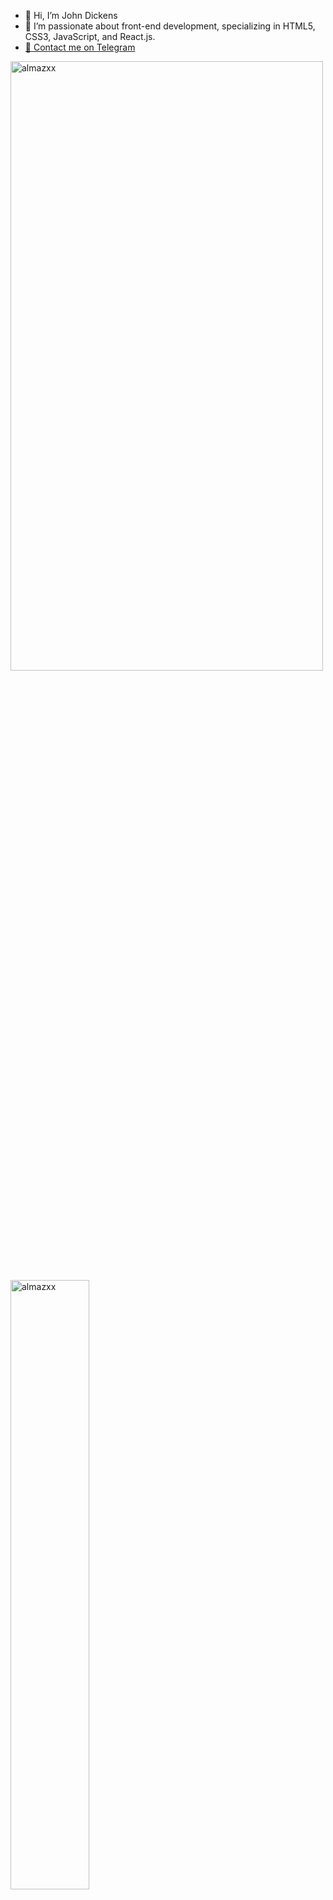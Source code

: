 - 👋 Hi, I’m John Dickens
- 👀 I’m passionate about front-end development, specializing in HTML5, CSS3, JavaScript, and React.js.
- <a href="https://t.me/mamasalievs/">🔗 Contact me on Telegram</a>

<p align="left">
<img height="50%" width="500" src="https://github-readme-stats.vercel.app/api?username=SaidisIam&show_icons=true&&count_private=true&theme=sea-dark&hide_border=true&bg_color=00000000&hide=issues,contribs&locale=en" alt="almazxx" />

<img height="50%" width="auto" src="https://github-readme-stats.vercel.app/api/top-langs?username=SaidisIam&show_icons=true&count_private=true&theme=sea-dark&hide_border=true&bg_color=00000000&locale=en&layout=compact" alt="almazxx" />

<img height="50%" width="auto" src="https://github-readme-stats.vercel.app/api?username=SaidisIam&show_icons=true&&count_private=true&theme=sea-dark&hide_border=true&bg_color=00000000&hide=issues,contribs&locale=en" alt="almazxx" />

<img height="50%" width="200" src="https://github-readme-stats.vercel.app/api/top-langs?username=SaidisIam&show_icons=true&count_private=true&theme=sea-dark&hide_border=true&bg_color=00000000&locale=en&layout=compact" alt="almazxx" />
</p>

[![GitHub Streak](https://streak-stats.demolab.com?user=SaidisIam&theme=sea-dark&date_format=M%20j%5B%2C%20Y%5D&card_width=750)](https://git.io/streak-stats)
[![GitHub Streak](https://streak-stats.demolab.com?user=SaidisIam&theme=icegray&date_format=M%20j%5B%2C%20Y%5D&card_width=695)](https://git.io/streak-stats)
[![GitHub Streak](https://streak-stats.demolab.com?user=SaidisIam&theme=dark-smoky&date_format=M%20j%5B%2C%20Y%5D&card_width=895)](https://git.io/streak-stats)
[![GitHub Streak](https://streak-stats.demolab.com?user=SaidisIam&theme=sea-dark&date_format=M%20j%5B%2C%20Y%5D&card_width=895)](https://git.io/streak-stats)
[![GitHub Streak](https://streak-stats.demolab.com?user=SaidisIam&theme=ocean-gradient&date_format=M%20j%5B%2C%20Y%5D&card_width=895)](https://git.io/streak-stats)
[![GitHub Streak](https://streak-stats.demolab.com?user=SaidisIam&theme=icegray&date_format=M%20j%5B%2C%20Y%5D&card_width=795)](https://git.io/streak-stats)
